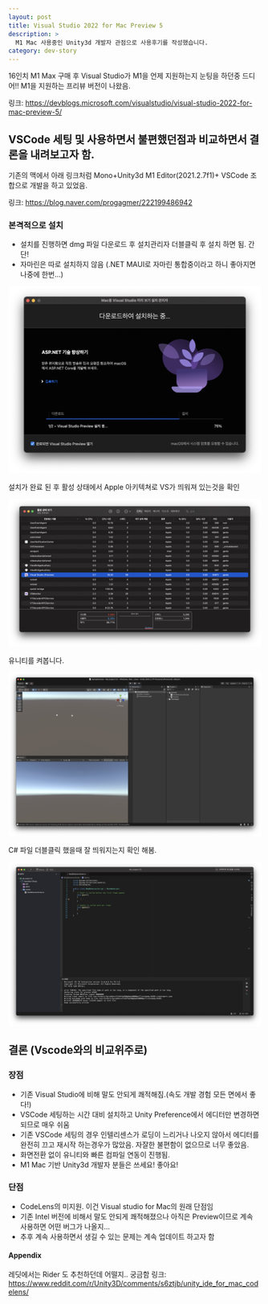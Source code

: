 ```yaml
---
layout: post
title: Visual Studio 2022 for Mac Preview 5
description: >
  M1 Mac 사용중인 Unity3d 개발자 관점으로 사용후기를 작성했습니다.
category: dev-story
---
```


16인치 M1 Max 구매 후 Visual Studio가 M1을 언제 지원하는지
눈팅을 하던중 드디어!! M1을 지원하는 프리뷰 버전이 나왔음.

링크:
<https://devblogs.microsoft.com/visualstudio/visual-studio-2022-for-mac-preview-5/>

## VSCode 세팅 및 사용하면서 불편했던점과 비교하면서 결론을 내려보고자 함.

기존의 맥에서 아래 링크처럼 Mono+Unity3d M1 Editor(2021.2.7f1)+ VSCode 조합으로 개발을 하고 있었음.

링크: <https://blog.naver.com/progagmer/222199486942>

### 본격적으로 설치

- 설치를 진행하면 dmg 파일 다운로드 후 설치관리자 더블클릭 후 설치 하면 됨. 간단!
- 자마린은 따로 설치하지 않음 (.NET MAUI로 자마린 통합중이라고 하니 좋아지면 나중에 한번...)

![vs1]

설치가 완료 된 후 활성 상태에서 Apple 아키텍쳐로 VS가 띄워져 있는것을 확인

![vs4]

유니티를 켜봅니다.

![vs2]

C# 파일 더블클릭 했을때 잘 띄워지는지 확인 해봄.

![vs3]

## 결론 (Vscode와의 비교위주로)

### 장점

- 기존 Visual Studio에 비해 말도 안되게 쾌적해짐.(속도 개발 경험 모든 면에서 좋다!)
- VSCode 세팅하는 시간 대비 설치하고 Unity Preference에서 에디터만 변경하면 되므로 매우 쉬움
- 기존 VSCode 세팅의 경우 인텔리센스가 로딩이 느리거나 나오지 않아서 에디터를 완전히 끄고 재시작 하는경우가 많았음. 자잘한 불편함이 없으므로 너무 좋았음.
- 화면전환 없이 유니티와 빠른 컴파일 연동이 진행됨.
- M1 Mac 기반 Unity3d 개발자 분들은 쓰세요! 좋아요!

### 단점

- CodeLens의 미지원. 이건 Visual studio for Mac의 원래 단점임
- 기존 Intel 버전에 비해서 말도 안되게 쾌적해졌으나 아직은 Preview이므로 계속 사용하면 어떤 버그가 나올지...
- 추후 계속 사용하면서 생길 수 있는 문제는 계속 업데이트 하고자 함

#### Appendix

레딧에서는 Rider 도 추천하던데 어떨지.. 궁금함
링크: <https://www.reddit.com/r/Unity3D/comments/s6ztjb/unity_ide_for_mac_codelens/>

[vs1]: ../../assets/img/blog/2022-02-06-vs1.png
[vs2]: ../../assets/img/blog/2022-02-06-vs2.png
[vs3]: ../../assets/img/blog/2022-02-06-vs3.png
[vs4]: ../../assets/img/blog/2022-02-06-vs4.png

